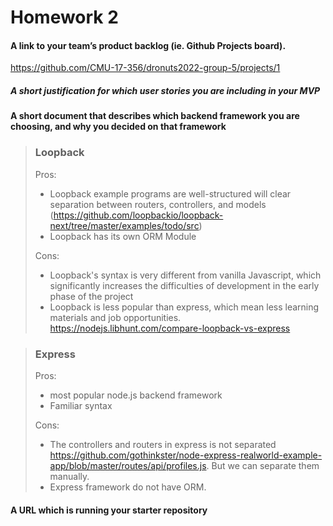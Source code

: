 

# Homework 2

#### A link to your team’s product backlog (ie. Github Projects board).

https://github.com/CMU-17-356/dronuts2022-group-5/projects/1

##### A short justification for which user stories you are including in your MVP



#### A short document that describes which backend framework you are choosing, and why you decided on that framework

>### Loopback
>
>Pros:
>
>- Loopback example programs are well-structured will clear separation between routers, controllers, and models (https://github.com/loopbackio/loopback-next/tree/master/examples/todo/src)
>- Loopback has its own ORM Module
>
>Cons:
>
>- Loopback's syntax is very different from vanilla Javascript, which significantly increases the difficulties of development in the early phase of the project
>- Loopback is less popular than express, which mean less learning materials and job opportunities. https://nodejs.libhunt.com/compare-loopback-vs-express 

>### Express 
>
>Pros:
>
>- most popular node.js backend framework
>- Familiar syntax
>
>Cons:
>
>- The controllers and routers in express is not separated https://github.com/gothinkster/node-express-realworld-example-app/blob/master/routes/api/profiles.js. But we can separate them manually.
>- Express framework do not have ORM.

#### A URL which is running your starter repository